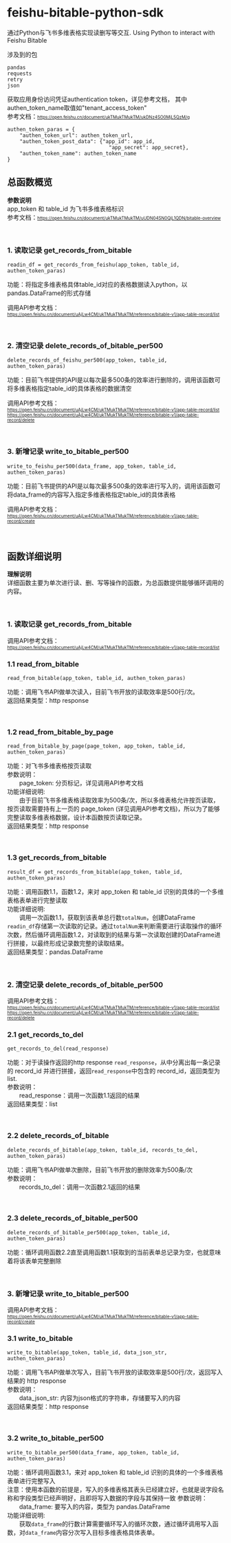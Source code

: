 # feishu-bitable-python-sdk
通过Python与飞书多维表格实现读删写等交互. Using Python to interact with Feishu Bitable

涉及到的包  
```
pandas
requests  
retry  
json
```

获取应用身份访问凭证authentication token，详见参考文档，
其中authen_token_name取值如"tenant_access_token"  
参考文档：<font size="0.5">https://open.feishu.cn/document/ukTMukTMukTM/ukDNz4SO0MjL5QzM/g</font>
```
authen_token_paras = {
    "authen_token_url": authen_token_url,
    "authen_token_post_data": {"app_id": app_id,
                                 "app_secret": app_secret},
    "authen_token_name": authen_token_name
}
```

## 总函数概览
**参数说明**  
app_token 和 table_id 为飞书多维表格标识  
参考文档：<font size="0.5">https://open.feishu.cn/document/ukTMukTMukTM/uUDN04SN0QjL1QDN/bitable-overview</font>  
  
&nbsp;

### 1. 读取记录 get_records_from_bitable
```
readin_df = get_records_from_feishu(app_token, table_id, authen_token_paras)
```
功能：将指定多维表格具体table_id对应的表格数据读入python，以pandas.DataFrame的形式存储  

  
调用API参考文档：  
<font size="0.5">https://open.feishu.cn/document/uAjLw4CM/ukTMukTMukTM/reference/bitable-v1/app-table-record/list</font>  
  
&nbsp;

### 2. 清空记录 delete_records_of_bitable_per500
```
delete_records_of_feishu_per500(app_token, table_id, authen_token_paras)
```
功能：目前飞书提供的API是以每次最多500条的效率进行删除的，调用该函数可将多维表格指定table_id的具体表格的数据清空  


调用API参考文档：  
<font size="0.5">https://open.feishu.cn/document/uAjLw4CM/ukTMukTMukTM/reference/bitable-v1/app-table-record/list</font>  
<font size="0.5">https://open.feishu.cn/document/uAjLw4CM/ukTMukTMukTM/reference/bitable-v1/app-table-record/delete</font>
  
&nbsp;

### 3. 新增记录 write_to_bitable_per500
```
write_to_feishu_per500(data_frame, app_token, table_id, authen_token_paras)
```
功能：目前飞书提供的API是以每次最多500条的效率进行写入的，调用该函数可将data_frame的内容写入指定多维表格指定table_id的具体表格  


调用API参考文档：  
<font size="0.5">https://open.feishu.cn/document/uAjLw4CM/ukTMukTMukTM/reference/bitable-v1/app-table-record/create</font>

&nbsp;

## 函数详细说明  
**理解说明**  
详细函数主要为单次进行读、删、写等操作的函数，为总函数提供能够循环调用的内容。  

&nbsp;
### 1. 读取记录 get_records_from_bitable  
调用API参考文档：  
<font size="0.5">https://open.feishu.cn/document/uAjLw4CM/ukTMukTMukTM/reference/bitable-v1/app-table-record/list</font>  
### 1.1 read_from_bitable   
```
read_from_bitable(app_token, table_id, authen_token_paras)
```  
功能：调用飞书API做单次读入，目前飞书开放的读取效率是500行/次。  
返回结果类型：http response  

&nbsp;
### 1.2 read_from_bitable_by_page   
```
read_from_bitable_by_page(page_token, app_token, table_id, authen_token_paras)
```  
功能：对飞书多维表格按页读取  
参数说明：  
&#8195;&#8195;page_token:  分页标记，详见调用API参考文档  
功能详细说明:  
&#8195;&#8195;由于目前飞书多维表格读取效率为500条/次，所以多维表格允许按页读取，按页读取需要持有上一页的 page_token \(详见调用API参考文档\)，所以为了能够完整读取多维表格数据，设计本函数按页读取记录。  
返回结果类型：http response  

&nbsp;
### 1.3 get_records_from_bitable
```
result_df = get_records_from_bitable(app_token, table_id, authen_token_paras)
```
功能：调用函数1.1，函数1.2，来对 app_token 和 table_id 识别的具体的一个多维表格表单进行完整读取    
功能详细说明:  
&#8195;&#8195;调用一次函数1.1，获取到该表单总行数`totalNum`，创建DataFrame `readin_df`存储第一次读取的记录。通过`totalNum`来判断需要进行读取操作的循环次数，然后循环调用函数1.2，对读取到的结果与第一次读取创建的DataFrame进行拼接，以最终形成记录数完整的读取结果。  
返回结果类型：pandas.DataFrame

&nbsp;  
### 2. 清空记录 delete_records_of_bitable_per500  
调用API参考文档：  
<font size="0.5">https://open.feishu.cn/document/uAjLw4CM/ukTMukTMukTM/reference/bitable-v1/app-table-record/list</font>  
<font size="0.5">https://open.feishu.cn/document/uAjLw4CM/ukTMukTMukTM/reference/bitable-v1/app-table-record/delete</font>  

### 2.1 get_records_to_del
```
get_records_to_del(read_response)
```
功能：对于读操作返回的http response `read_response`，从中分离出每一条记录的 record_id 并进行拼接，返回`read_response`中包含的 record_id，返回类型为list.  
参数说明：  
&#8195;&#8195;read_response：调用一次函数1.1返回的结果    
返回结果类型：list  

&nbsp;
### 2.2 delete_records_of_bitable
```
delete_records_of_bitable(app_token, table_id, records_to_del, authen_token_paras)
```
功能：调用飞书API做单次删除，目前飞书开放的删除效率为500条/次  
参数说明：  
&#8195;&#8195;records_to_del：调用一次函数2.1返回的结果    

&nbsp;
### 2.3 delete_records_of_bitable_per500
```
delete_records_of_bitable_per500(app_token, table_id, authen_token_paras)
```
功能：循环调用函数2.2直至调用函数1.1获取到的当前表单总记录为空，也就意味着将该表单完整删除  

&nbsp;  
### 3. 新增记录 write_to_bitable_per500  
调用API参考文档：  
<font size="0.5">https://open.feishu.cn/document/uAjLw4CM/ukTMukTMukTM/reference/bitable-v1/app-table-record/create</font>  

### 3.1 write_to_bitable
```
write_to_bitable(app_token, table_id, data_json_str, authen_token_paras)
```
功能：调用飞书API做单次写入，目前飞书开放的读取效率是500行/次，返回写入结果的 http response  
参数说明：  
&#8195;&#8195;data_json_str: 内容为json格式的字符串，存储要写入的内容    
返回结果类型：http response  

&nbsp;  
### 3.2 write_to_bitable_per500
```
write_to_bitable_per500(data_frame, app_token, table_id, authen_token_paras)
```
功能：循环调用函数3.1，来对 app_token 和 table_id 识别的具体的一个多维表格表单进行完整写入    
注意：使用本函数的前提是，写入的多维表格其表头已经建立好，也就是说字段名称和字段类型已经声明好，且即将写入数据的字段与其保持一致
参数说明：  
&#8195;&#8195;data_frame: 要写入的内容，类型为 pandas.DataFrame    
功能详细说明:  
&#8195;&#8195;获取`data_frame`的行数计算需要循环写入的循环次数，通过循环调用写入函数，对`data_frame`内容分次写入目标多维表格具体表单。  
